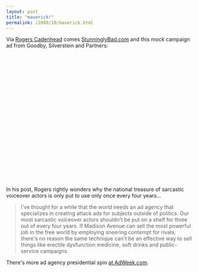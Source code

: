 ```yaml
---
layout: post
title: "maverick!"
permalink: /2008/10/maverick.html
---
```


<p>Via <a href="http://workbench.cadenhead.org/news/3431/campaign-ad-maverick-maverick-maverick">Rogers Cadenhead</a> comes <a href="http://www.stunninglybad.com/">StunninglyBad.com</a> and this mock campaign ad from Goodby, Silverstein and Partners:</p>

<p><object width="425" height="344"><param name="movie" value="http://www.youtube.com/v/iwNvSW1Ge4M&amp;color1=0xb1b1b1&amp;color2=0xcfcfcf&amp;hl=en&amp;fs=1"></param><param name="allowFullScreen" value="true"></param><embed src="https://www.youtube.com/v/iwNvSW1Ge4M&amp;color1=0xb1b1b1&amp;color2=0xcfcfcf&amp;hl=en&amp;fs=1" type="application/x-shockwave-flash" allowfullscreen="true" width="425" height="344"></embed></object></p>

<p>In his post, Rogers rightly wonders why the national treasure of sarcastic voiceover actors is only put to use only once every four years...</p>

<blockquote>
  <p>I've thought for a while that the world needs an ad agency that specializes in creating attack ads for subjects outside of politics. Our most sarcastic voiceover actors shouldn't be put on a shelf for three out of every four years. If Madison Avenue can sell the most powerful job in the free world by employing sneering contempt for rivals, there's no reason the same technique can't be an effective way to sell things like erectile dysfunction medicine, soft drinks and public-service campaigns.</p>
</blockquote>

<p>There's more ad agency presidential spin <a href="http://www.adweek.com/aw/content_display/special-reports/other-reports/e3iea21f1e730544128f8719de4ac9847f7?pn=5">at AdWeek.com</a>.</p>



